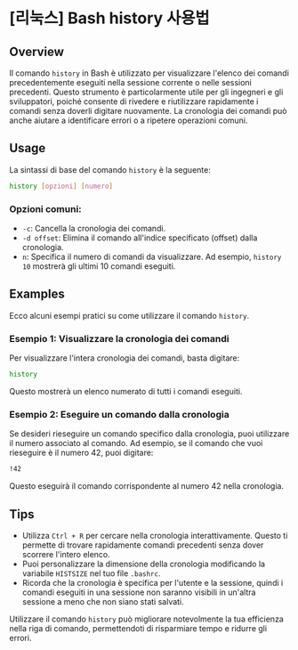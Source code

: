 # [리눅스] Bash history 사용법

## Overview
Il comando `history` in Bash è utilizzato per visualizzare l'elenco dei comandi precedentemente eseguiti nella sessione corrente o nelle sessioni precedenti. Questo strumento è particolarmente utile per gli ingegneri e gli sviluppatori, poiché consente di rivedere e riutilizzare rapidamente i comandi senza doverli digitare nuovamente. La cronologia dei comandi può anche aiutare a identificare errori o a ripetere operazioni comuni.

## Usage
La sintassi di base del comando `history` è la seguente:

```bash
history [opzioni] [numero]
```

### Opzioni comuni:
- `-c`: Cancella la cronologia dei comandi.
- `-d offset`: Elimina il comando all'indice specificato (offset) dalla cronologia.
- `n`: Specifica il numero di comandi da visualizzare. Ad esempio, `history 10` mostrerà gli ultimi 10 comandi eseguiti.

## Examples
Ecco alcuni esempi pratici su come utilizzare il comando `history`.

### Esempio 1: Visualizzare la cronologia dei comandi
Per visualizzare l'intera cronologia dei comandi, basta digitare:

```bash
history
```

Questo mostrerà un elenco numerato di tutti i comandi eseguiti.

### Esempio 2: Eseguire un comando dalla cronologia
Se desideri rieseguire un comando specifico dalla cronologia, puoi utilizzare il numero associato al comando. Ad esempio, se il comando che vuoi rieseguire è il numero 42, puoi digitare:

```bash
!42
```

Questo eseguirà il comando corrispondente al numero 42 nella cronologia.

## Tips
- Utilizza `Ctrl + R` per cercare nella cronologia interattivamente. Questo ti permette di trovare rapidamente comandi precedenti senza dover scorrere l'intero elenco.
- Puoi personalizzare la dimensione della cronologia modificando la variabile `HISTSIZE` nel tuo file `.bashrc`.
- Ricorda che la cronologia è specifica per l'utente e la sessione, quindi i comandi eseguiti in una sessione non saranno visibili in un'altra sessione a meno che non siano stati salvati.

Utilizzare il comando `history` può migliorare notevolmente la tua efficienza nella riga di comando, permettendoti di risparmiare tempo e ridurre gli errori.